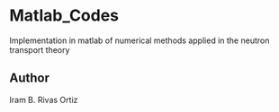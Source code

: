 # Matlab_Codes
Implementation in matlab of numerical methods applied in the neutron transport theory

## Author
Iram B. Rivas Ortiz
